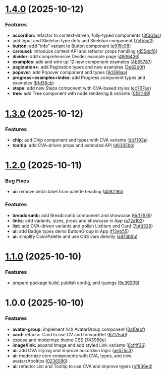 # [1.4.0](https://github.com/Xenial-Devil/Saha-ui/compare/v1.3.0...v1.4.0) (2025-10-12)


### Features

* **accordion:** refactor to context-driven, fully-typed components ([3f361ac](https://github.com/Xenial-Devil/Saha-ui/commit/3f361ac350bd0f864d340e73443a6a073af0ed12))
* add Input and Skeleton type defs and Skeleton component ([7efb5d2](https://github.com/Xenial-Devil/Saha-ui/commit/7efb5d2931d7d2325962ea2fbc387200b150795c))
* **button:** add "info" variant to Button component ([e915c98](https://github.com/Xenial-Devil/Saha-ui/commit/e915c988bdf81307ef9b9ebffe5d446477dba6bb))
* **carousel:** introduce context API and refactor props handling ([d55dcf6](https://github.com/Xenial-Devil/Saha-ui/commit/d55dcf66a89cd52b283d1799d114d449cf1e0a84))
* **divider:** add comprehensive Divider example page ([4806436](https://github.com/Xenial-Devil/Saha-ui/commit/48064369a44d0e9adf93b40c1b30ea78dff5d203))
* **examples:** add and wire up 12 new component examples ([4b65787](https://github.com/Xenial-Devil/Saha-ui/commit/4b65787104e89961e18f98594693d9904ed08a65))
* **pagination+:** add Pagination types and new examples ([3e82b0f](https://github.com/Xenial-Devil/Saha-ui/commit/3e82b0f1e54c87039dde3ce426cfb026360fdee5))
* **popover:** add Popover component and types ([9d366aa](https://github.com/Xenial-Devil/Saha-ui/commit/9d366aa4a95dac7dc2d11c7f41cbad5d905dc0b4))
* **progress+examples+index:** add Progress component types and examples ([b1d36cb](https://github.com/Xenial-Devil/Saha-ui/commit/b1d36cb9e042c221dbb60f82e02bb7da69c92414))
* **steps:** add new Steps component with CVA-based styles ([ec767ea](https://github.com/Xenial-Devil/Saha-ui/commit/ec767eab033e9c0d359ee3b521b4d25ba5c27a45))
* **tree:** add Tree component with node rendering & variants ([0f81149](https://github.com/Xenial-Devil/Saha-ui/commit/0f81149a6ec99a7fd330467c57898762b489d99a))

# [1.3.0](https://github.com/Xenial-Devil/Saha-ui/compare/v1.2.0...v1.3.0) (2025-10-12)


### Features

* **chip:** add Chip component and types with CVA variants ([db7193e](https://github.com/Xenial-Devil/Saha-ui/commit/db7193eb5181d60eae4bf083c18ab265be1f27a6))
* **tooltip:** add CVA-driven props and extended API ([d6365bb](https://github.com/Xenial-Devil/Saha-ui/commit/d6365bb2722d6fb037bbdc2e25b9190037826214))

# [1.2.0](https://github.com/Xenial-Devil/Saha-ui/compare/v1.1.0...v1.2.0) (2025-10-11)


### Bug Fixes

* **ui:** remove oklch label from palette heading ([408218b](https://github.com/Xenial-Devil/Saha-ui/commit/408218b1359a26476aa9245826ff0143f8782598))


### Features

* **breadcrumb:** add Breadcrumb component and showcase ([6df7976](https://github.com/Xenial-Devil/Saha-ui/commit/6df7976eded1c464da44a8e6cfb6d5ce32512d0f))
* **links:** add variants, sizes, props and showcase in App ([a72a102](https://github.com/Xenial-Devil/Saha-ui/commit/a72a10240e6a17af6c797c3e298b8873c6293c8f))
* **list:** add CVA-driven variants and polish ListItem and Card ([7bfd339](https://github.com/Xenial-Devil/Saha-ui/commit/7bfd3399546feb50bc3867b7d1385f56b3e0271b))
* **ui:** add Badge types demo ButtonGroup in App ([f12eb55](https://github.com/Xenial-Devil/Saha-ui/commit/f12eb55603888cd4949ef651122dd51288b9834f))
* **ui:** simplify ColorPalette and use CSS vars directly ([a974b5b](https://github.com/Xenial-Devil/Saha-ui/commit/a974b5b8e728204b9a04ea59e5310820549be998))

# [1.1.0](https://github.com/Xenial-Devil/Saha-ui/compare/v1.0.0...v1.1.0) (2025-10-10)


### Features

* prepare package build, publish config, and typings ([9c39209](https://github.com/Xenial-Devil/Saha-ui/commit/9c392093ce662d3556fb1855ffd97a687e98ac57))

# 1.0.0 (2025-10-10)


### Features

* **avatar-group:** implement rich AvatarGroup component ([0a10ebf](https://github.com/Xenial-Devil/Saha-ui/commit/0a10ebf1a08b4aae3a9aeb1daafb8062367e2706))
* **card:** refactor Card to use CV and forwardRef ([67175a0](https://github.com/Xenial-Devil/Saha-ui/commit/67175a098ce36b8e1f99e9b4c48d962536424d27))
* expose and modernize theme CSS ([743968e](https://github.com/Xenial-Devil/Saha-ui/commit/743968e5fdac4f5990b7a203687f76b3ffb5a9ec))
* **image/link:** expand Image and add styled Link variants ([6cf4f36](https://github.com/Xenial-Devil/Saha-ui/commit/6cf4f36310042c331bf379498be4d1aa6f3481cf))
* **ui:** add CVA styling and improve accordion logic ([ae575c3](https://github.com/Xenial-Devil/Saha-ui/commit/ae575c3401016e77e396c902881d086e075d42c7))
* **ui:** modernize core components with CVA, types, and new avatars/tooltips ([0236090](https://github.com/Xenial-Devil/Saha-ui/commit/023609013536437f51a3ec0473c7a3d99cb96484))
* **ui:** refactor List and Tooltip to use CVA and improve types ([bf836ed](https://github.com/Xenial-Devil/Saha-ui/commit/bf836ed909eab7cc26f06aa642ae6e0023f6cfc4))
